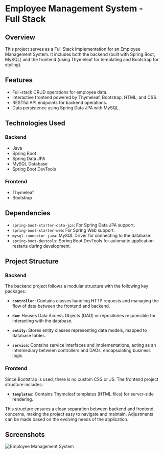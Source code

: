 # Employee Management System - Full Stack

## Overview

This project serves as a Full Stack implementation for an Employee Management System. It includes both the backend (built with Spring Boot, MySQL) and the frontend (using Thymeleaf for templating and Bootstrap for styling).

## Features

- Full-stack CRUD operations for employee data.
- Interactive frontend powered by Thymeleaf, Bootstrap, HTML, and CSS.
- RESTful API endpoints for backend operations.
- Data persistence using Spring Data JPA with MySQL.

## Technologies Used

### Backend

- Java
- Spring Boot
- Spring Data JPA
- MySQL Database
- Spring Boot DevTools

### Frontend

- Thymeleaf
- Bootstrap

## Dependencies

- `spring-boot-starter-data-jpa`: For Spring Data JPA support.
- `spring-boot-starter-web`: For Spring Web support.
- `mysql-connector-java`: MySQL Driver for connecting to the database.
- `spring-boot-devtools`: Spring Boot DevTools for automatic application restarts during development.

## Project Structure

### Backend

The backend project follows a modular structure with the following key packages:

- **`controller`:** Contains classes handling HTTP requests and managing the flow of data between the frontend and backend.

- **`dao`:** Houses Data Access Objects (DAO) or repositories responsible for interacting with the database.

- **`entity`:** Stores entity classes representing data models, mapped to database tables.

- **`service`:** Contains service interfaces and implementations, acting as an intermediary between controllers and DAOs, encapsulating business logic.

### Frontend

Since Bootstrap is used, there is no custom CSS or JS. The frontend project structure includes:

- **`templates`:** Contains Thymeleaf templates (HTML files) for server-side rendering.

This structure ensures a clean separation between backend and frontend concerns, making the project easy to navigate and maintain. Adjustments can be made based on the evolving needs of the application.

## Screenshots

![Employee Management System](https://github.com/ShravanThakare/employee-management-fullstack/assets/108409480/4aecd7d8-24b2-4bb2-9841-05f65fcf5c1b)

